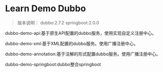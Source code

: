 # Learn Demo Dubbo
> 版本说明：
> dubbo:2.7.2
> springboot:2.0.0

dubbo-demo-api:基于原生API配置的dubbo服务，使用实现自定义注册中心。

dubbo-demo-xml:基于XML配置的dubbo服务。使用广播注册中心。

dubbo-demo-annotation:基于注解的形式配置dubbo服务。使用广播注册中心。

dubbo-demo-springboot:dubbo整合springboot